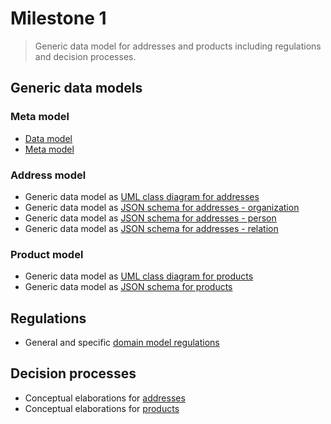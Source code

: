 # Milestone 1


> Generic data model for addresses and products including regulations and decision processes.

## Generic data models

### Meta model

* [Data model](https://github.com/openintegrationhub/Data-and-Domain-Models/blob/master/DataModels/DataModels.md)
* [Meta model](https://github.com/openintegrationhub/Data-and-Domain-Models/blob/master/DataModels/MetaModel.md)

### Address model

* Generic data model as [UML class diagram for addresses](https://github.com/openintegrationhub/Data-and-Domain-Models/blob/master/MasterDataModel/Assets/OIHDataModelAdressesUML.png)
* Generic data model as [JSON schema for addresses - organization](https://github.com/openintegrationhub/Data-and-Domain-Models/blob/master/MasterDataModel/organization.json)
* Generic data model as [JSON schema for addresses - person](https://github.com/openintegrationhub/Data-and-Domain-Models/blob/master/MasterDataModel/person.json)
* Generic data model as [JSON schema for addresses - relation](https://github.com/openintegrationhub/Data-and-Domain-Models/blob/master/MasterDataModel/relation.json)

### Product model
* Generic data model as [UML class diagram for products](https://github.com/openintegrationhub/Data-and-Domain-Models/blob/master/MasterDataModel/Assets/OIHDataModelProductUML.svg)
* Generic data model as [JSON schema for products](https://github.com/openintegrationhub/Data-and-Domain-Models/blob/master/MasterDataModel/Assets/OIHDataModelProductSchema.json)

## Regulations
* General and specific [domain model regulations](https://github.com/openintegrationhub/Data-and-Domain-Models/blob/master/DataModels/RulesandRegulations.md)

## Decision processes
* Conceptual elaborations for [addresses](https://github.com/openintegrationhub/Data-and-Domain-Models/blob/master/MasterDataModel/MasterDataModelAdresses.md)
* Conceptual elaborations for [products](https://github.com/openintegrationhub/Data-and-Domain-Models/blob/master/MasterDataModel/MasterDataModelProducts.md)
